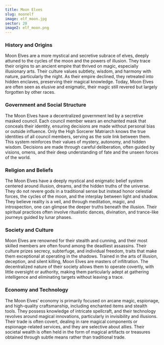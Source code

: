 ```yaml
---
title: Moon Elves
slug: moonelf
image: elf_moon.jpg
sector: 20
image2: elf_moon.png
---
```

### History and Origins
Moon Elves are a more mystical and secretive subrace of elves, deeply attuned to the cycles of the moon and the powers of illusion. They trace their origins to an ancient empire that thrived on magic, especially illusionary arts. Their culture values subtlety, wisdom, and harmony with nature, particularly the night. As their empire declined, they retreated into hidden enclaves, preserving their magical knowledge. Today, Moon Elves are often seen as elusive and enigmatic, their magic still revered but largely forgotten by other races.

### Government and Social Structure
The Moon Elves have a decentralized government led by a secretive masked council. Each council member wears an enchanted mask that conceals their identity, ensuring decisions are made without personal bias or outside influence. Only the High Sorcerer Matriarch knows the true identities of all council members, serving as the sole link between them. This system reinforces their values of mystery, autonomy, and hidden wisdom. Decisions are made through careful deliberation, often guided by visions, omens, and their deep understanding of fate and the unseen forces of the world.

### Religion and Beliefs
The Moon Elves have a deeply mystical and enigmatic belief system centered around illusion, dreams, and the hidden truths of the universe. They do not revere gods in a traditional sense but instead honor celestial forces, the cycles of the moon, and the interplay between light and shadow. They believe reality is a veil, and through meditation, magic, and introspection, one can glimpse the deeper truths beneath the illusion. Their spiritual practices often involve ritualistic dances, divination, and trance-like journeys guided by lunar phases.

### Society and Culture
Moon Elves are renowned for their stealth and cunning, and their most skilled members are often found among the deadliest assassins. Their culture prizes secrecy, subterfuge, and individual freedom, traits that make them exceptional at operating in the shadows. Trained in the arts of illusion, deception, and silent killing, Moon Elves are masters of infiltration. The decentralized nature of their society allows them to operate covertly, with little oversight or authority, making them particularly adept at gathering intelligence and eliminating targets without leaving a trace.

### Economy and Technology
The Moon Elves' economy is primarily focused on arcane magic, espionage, and high-quality craftsmanship, including enchanted items and stealth tools. They possess knowledge of intricate spellcraft, and their technology revolves around magical innovations, particularly in invisibility and illusions. Their trade is often covert, dealing in rare magical components or espionage-related services, and they are selective about allies. Their societal wealth is often held in the form of magical artifacts or treasures obtained through subtle means rather than traditional trade.
